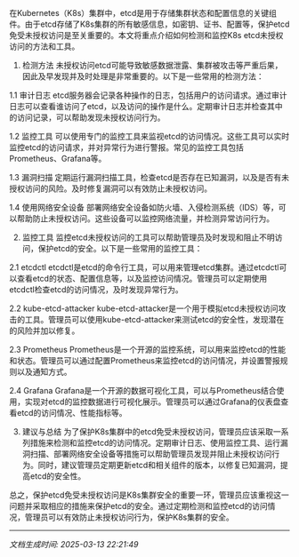 在Kubernetes（K8s）集群中，etcd是用于存储集群状态和配置信息的关键组件。由于etcd存储了K8s集群的所有敏感信息，如密钥、证书、配置等，保护etcd免受未授权访问是至关重要的。本文将重点介绍如何检测和监控K8s etcd未授权访问的方法和工具。

1. 检测方法
未授权访问etcd可能导致敏感数据泄露、集群被攻击等严重后果，因此及早发现并及时处理是非常重要的。以下是一些常用的检测方法：

1.1 审计日志
etcd服务器会记录各种操作的日志，包括用户的访问请求。通过审计日志可以查看谁访问了etcd，以及访问的操作是什么。定期审计日志并检查其中的访问记录，可以帮助发现未授权访问行为。

1.2 监控工具
可以使用专门的监控工具来监视etcd的访问情况。这些工具可以实时监控etcd的访问请求，并对异常行为进行警报。常见的监控工具包括Prometheus、Grafana等。

1.3 漏洞扫描
定期运行漏洞扫描工具，检查etcd是否存在已知漏洞，以及是否有未授权访问的风险。及时修复漏洞可以有效防止未授权访问。

1.4 使用网络安全设备
部署网络安全设备如防火墙、入侵检测系统（IDS）等，可以帮助防止未授权访问。这些设备可以监控网络流量，并检测异常访问行为。

2. 监控工具
监控etcd未授权访问的工具可以帮助管理员及时发现和阻止不明访问，保护etcd的安全。以下是一些常用的监控工具：

2.1 etcdctl
etcdctl是etcd的命令行工具，可以用来管理etcd集群。通过etcdctl可以查看etcd的状态、配置信息等，以及监控访问情况。管理员可以定期使用etcdctl检查etcd的访问情况，及时发现异常行为。

2.2 kube-etcd-attacker
kube-etcd-attacker是一个用于模拟etcd未授权访问攻击的工具。管理员可以使用kube-etcd-attacker来测试etcd的安全性，发现潜在的风险并加以修复。

2.3 Prometheus
Prometheus是一个开源的监控系统，可以用来监控etcd的性能和状态。管理员可以通过配置Prometheus来监控etcd的访问情况，并设置警报规则以及通知方式。

2.4 Grafana
Grafana是一个开源的数据可视化工具，可以与Prometheus结合使用，实现对etcd的监控数据进行可视化展示。管理员可以通过Grafana的仪表盘查看etcd的访问情况、性能指标等。

3. 建议与总结
为了保护K8s集群中的etcd免受未授权访问，管理员应该采取一系列措施来检测和监控etcd的访问情况。定期审计日志、使用监控工具、运行漏洞扫描、部署网络安全设备等措施可以帮助管理员发现并阻止未授权访问行为。同时，建议管理员定期更新etcd和相关组件的版本，以修复已知漏洞，提高etcd的安全性。

总之，保护etcd免受未授权访问是K8s集群安全的重要一环，管理员应该重视这一问题并采取相应的措施来保护etcd的安全。通过定期检测和监控etcd的访问情况，管理员可以有效防止未授权访问行为，保护K8s集群的安全。

---

*文档生成时间: 2025-03-13 22:21:49*

